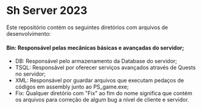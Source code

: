 # Sh Server 2023
Este repositório contém os seguintes diretórios com arquivos de desenvolvimento:
#### Bin: Responsável pelas mecânicas básicas e avançadas do servidor;
- DB: Responsável pelo armazenamento da Database do servidor;
- TSQL: Responsável por oferecer serviços avançados através de Quests no servidor;
- XML: Responsável por guardar arquivos que executam pedaços de códigos em assembly junto ao PS_game.exe;
- Fix: Qualquer diretório com "Fix" ao fim do nome significa que contém os arquivos para correção de algum bug a nível de cliente e servidor.
